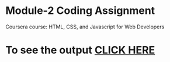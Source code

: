 

# Module-2 Coding Assignment

Coursera course: HTML, CSS, and Javascript for Web Developers

# To see the output [CLICK HERE](https://atifakhter29.github.io/HTML-CSS-and-Javascript-for-Web-Developers/assignment/module2/index.html)


